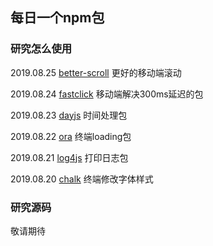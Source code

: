 ## 每日一个npm包

### 研究怎么使用

2019.08.25 [better-scroll](https://github.com/lirunkai/npmPackage/tree/master/better-scroll_d) 更好的移动端滚动

2019.08.24 [fastclick](https://github.com/lirunkai/npmPackage/tree/master/fastclick_d) 移动端解决300ms延迟的包

2019.08.23 [dayjs](https://github.com/lirunkai/npmPackage/tree/master/dayjs_d) 时间处理包

2019.08.22 [ora](https://github.com/lirunkai/npmPackage/tree/master/ora_d) 终端loading包

2019.08.21 [log4js](https://github.com/lirunkai/npmPackage/tree/master/log4js_d) 打印日志包

2019.08.20 [chalk](https://github.com/lirunkai/npmPackage/tree/master/chalk) 终端修改字体样式

### 研究源码

敬请期待

